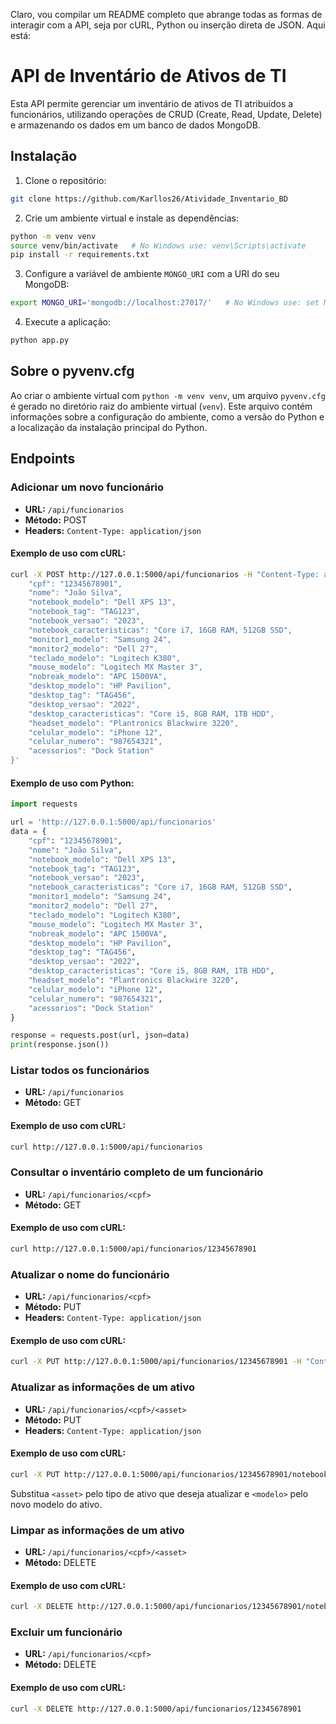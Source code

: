 Claro, vou compilar um README completo que abrange todas as formas de interagir com a API, seja por cURL, Python ou inserção direta de JSON. Aqui está:

# API de Inventário de Ativos de TI

Esta API permite gerenciar um inventário de ativos de TI atribuídos a funcionários, utilizando operações de CRUD (Create, Read, Update, Delete) e armazenando os dados em um banco de dados MongoDB.

## Instalação

1. Clone o repositório:

```bash
git clone https://github.com/Karllos26/Atividade_Inventario_BD
```

2. Crie um ambiente virtual e instale as dependências:

```bash
python -m venv venv
source venv/bin/activate   # No Windows use: venv\Scripts\activate
pip install -r requirements.txt
```

3. Configure a variável de ambiente `MONGO_URI` com a URI do seu MongoDB:

```bash
export MONGO_URI='mongodb://localhost:27017/'   # No Windows use: set MONGO_URI='mongodb://localhost:27017/'
```

4. Execute a aplicação:

```bash
python app.py
```

## Sobre o pyvenv.cfg

Ao criar o ambiente virtual com `python -m venv venv`, um arquivo `pyvenv.cfg` é gerado no diretório raiz do ambiente virtual (`venv`). Este arquivo contém informações sobre a configuração do ambiente, como a versão do Python e a localização da instalação principal do Python.

## Endpoints

### Adicionar um novo funcionário

- **URL:** `/api/funcionarios`
- **Método:** POST
- **Headers:** `Content-Type: application/json`

#### Exemplo de uso com cURL:

```bash
curl -X POST http://127.0.0.1:5000/api/funcionarios -H "Content-Type: application/json" -d '{
    "cpf": "12345678901",
    "nome": "João Silva",
    "notebook_modelo": "Dell XPS 13",
    "notebook_tag": "TAG123",
    "notebook_versao": "2023",
    "notebook_caracteristicas": "Core i7, 16GB RAM, 512GB SSD",
    "monitor1_modelo": "Samsung 24",
    "monitor2_modelo": "Dell 27",
    "teclado_modelo": "Logitech K380",
    "mouse_modelo": "Logitech MX Master 3",
    "nobreak_modelo": "APC 1500VA",
    "desktop_modelo": "HP Pavilion",
    "desktop_tag": "TAG456",
    "desktop_versao": "2022",
    "desktop_caracteristicas": "Core i5, 8GB RAM, 1TB HDD",
    "headset_modelo": "Plantronics Blackwire 3220",
    "celular_modelo": "iPhone 12",
    "celular_numero": "987654321",
    "acessorios": "Dock Station"
}'
```

#### Exemplo de uso com Python:

```python
import requests

url = 'http://127.0.0.1:5000/api/funcionarios'
data = {
    "cpf": "12345678901",
    "nome": "João Silva",
    "notebook_modelo": "Dell XPS 13",
    "notebook_tag": "TAG123",
    "notebook_versao": "2023",
    "notebook_caracteristicas": "Core i7, 16GB RAM, 512GB SSD",
    "monitor1_modelo": "Samsung 24",
    "monitor2_modelo": "Dell 27",
    "teclado_modelo": "Logitech K380",
    "mouse_modelo": "Logitech MX Master 3",
    "nobreak_modelo": "APC 1500VA",
    "desktop_modelo": "HP Pavilion",
    "desktop_tag": "TAG456",
    "desktop_versao": "2022",
    "desktop_caracteristicas": "Core i5, 8GB RAM, 1TB HDD",
    "headset_modelo": "Plantronics Blackwire 3220",
    "celular_modelo": "iPhone 12",
    "celular_numero": "987654321",
    "acessorios": "Dock Station"
}

response = requests.post(url, json=data)
print(response.json())
```

### Listar todos os funcionários

- **URL:** `/api/funcionarios`
- **Método:** GET

#### Exemplo de uso com cURL:

```bash
curl http://127.0.0.1:5000/api/funcionarios
```

### Consultar o inventário completo de um funcionário

- **URL:** `/api/funcionarios/<cpf>`
- **Método:** GET

#### Exemplo de uso com cURL:

```bash
curl http://127.0.0.1:5000/api/funcionarios/12345678901
```

### Atualizar o nome do funcionário

- **URL:** `/api/funcionarios/<cpf>`
- **Método:** PUT
- **Headers:** `Content-Type: application/json`

#### Exemplo de uso com cURL:

```bash
curl -X PUT http://127.0.0.1:5000/api/funcionarios/12345678901 -H "Content-Type: application/json" -d '{"nome": "João Silva Neto"}'
```

### Atualizar as informações de um ativo

- **URL:** `/api/funcionarios/<cpf>/<asset>`
- **Método:** PUT
- **Headers:** `Content-Type: application/json`

#### Exemplo de uso com cURL:

```bash
curl -X PUT http://127.0.0.1:5000/api/funcionarios/12345678901/notebook -H "Content-Type: application/json" -d '{"notebook": "Dell XPS 13"}'
```

Substitua `<asset>` pelo tipo de ativo que deseja atualizar e `<modelo>` pelo novo modelo do ativo.

### Limpar as informações de um ativo

- **URL:** `/api/funcionarios/<cpf>/<asset>`
- **Método:** DELETE

#### Exemplo de uso com cURL:

```bash
curl -X DELETE http://127.0.0.1:5000/api/funcionarios/12345678901/notebook
```

### Excluir um funcionário

- **URL:** `/api/funcionarios/<cpf>`
- **Método:** DELETE

#### Exemplo de uso com cURL:

```bash
curl -X DELETE http://127.0.0.1:5000/api/funcionarios/12345678901
```
